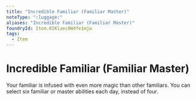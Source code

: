 ```yaml
---
title: "Incredible Familiar (Familiar Master)"
noteType: ":luggage:"
aliases: "Incredible Familiar (Familiar Master)"
foundryId: Item.0IKlaec8W4fe1mjw
tags:
  - Item
---
```


# Incredible Familiar (Familiar Master)

Your familiar is infused with even more magic than other familiars. You can select six familiar or master abilities each day, instead of four.
